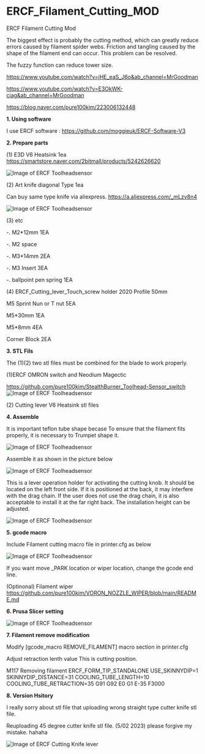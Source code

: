 # ERCF_Filament_Cutting_MOD

ERCF Filament Cutting Mod

The biggest effect is probably the cutting method, which can greatly reduce errors caused by filament spider webs. Friction and tangling caused by the shape of the filament end can occur. This problem can be resolved.



The fuzzy function can reduce tower size.



https://www.youtube.com/watch?v=jHE_eaS_J6o&ab_channel=MrGoodman

https://www.youtube.com/watch?v=E3OkWK-ciag&ab_channel=MrGoodman


https://blog.naver.com/pure100kim/223006132448


**1. Using software**

I use ERCF software : https://github.com/moggieuk/ERCF-Software-V3


**2. Prepare parts**

(1) E3D V6 Heatsink  1ea
https://smartstore.naver.com/2bitmall/products/5242626620


![Image of ERCF Toolheadsensor](https://github.com/pure100kim/ERCF_Filament_Cutting_MOD/blob/main/Photos/E3DV6_HEATsink.png)



(2) Art knife  diagonal Type  1ea

Can buy same type knife via aliexpress.
https://a.aliexpress.com/_mLzv8n4


![Image of ERCF Toolheadsensor](https://github.com/pure100kim/ERCF_Filament_Cutting_MOD/blob/main/Photos/ART_Knife.png)



(3) etc

-. M2*12mm 1EA

-. M2 space

-. M3*14mm 2EA

-. M3 Insert 3EA

-. ballpoint pen spring  1EA


(4) ERCF_Cutting_lever_Touch_screw holder
2020 Profile 50mm

M5 Sprint Nun or T nut 5EA

M5*30mm  1EA

M5*8mm 4EA

Corner Block 2EA






**3. STL Fils**


The (1)(2) two stl files must be combined for the blade to work properly.


(1)ERCF OMRON switch and Neodium Magectic

https://github.com/pure100kim/StealthBurner_Toolhead-Sensor_switch
![Image of ERCF Toolheadsensor](https://github.com/pure100kim/StealthBurner_Toolhead-Sensor_switch/blob/main/Picture/stealthburner_assembly.jpg)



(2) Cutting lever V6 Heatsink stl files






**4. Assemble**

It is important teflon tube shape becase To ensure that the filament fits properly, it is necessary to Trumpet shape it.

![Image of ERCF Toolheadsensor](https://github.com/pure100kim/ERCF_Filament_Cutting_MOD/blob/main/Photos/ERCF_teflon_tube_shape.jpg)


Assemble it as shown in the picture below



![Image of ERCF Toolheadsensor](https://github.com/pure100kim/ERCF_Filament_Cutting_MOD/blob/main/Photos/ERCF_Cutting_lever_assemble.jpg)



This is a lever operation holder for activating the cutting knob. It should be located on the left front side. If it is positioned at the back, it may interfere with the drag chain. If the user does not use the drag chain, it is also acceptable to install it at the far right back. The installation height can be adjusted.



![Image of ERCF Toolheadsensor](https://github.com/pure100kim/ERCF_Filament_Cutting_MOD/blob/main/Photos/ERCF_Cutting_lever_Touch_screw%20holder.jpg)






**5. gcode macro**

Include Filament cutting macro file in printer.cfg  as below

![Image of ERCF Toolheadsensor](https://github.com/pure100kim/ERCF_Filament_Cutting_MOD/blob/main/Photos/ERCF_Filament_cutting_macro_.png)


If you want move _PARK location or wiper location, change the gcode end line.


(Optinonal) Filament wiper 
https://github.com/pure100kim/VORON_NOZZLE_WIPER/blob/main/README.md





**6. Prusa Slicer setting**

![Image of ERCF Toolheadsensor](https://github.com/pure100kim/ERCF_Filament_Cutting_MOD/blob/main/Photos/ERCF_Prusa_slicer_command.png)




**7. Filament remove modification**

Modify [gcode_macro REMOVE_FILAMENT] macro section in printer.cfg

Adjust retraction lenth value This is cutting position. 

M117 Removing filament
ERCF_FORM_TIP_STANDALONE USE_SKINNYDIP=1 SKINNYDIP_DISTANCE=31 COOLING_TUBE_LENGTH=10 COOLING_TUBE_RETRACTION=35
G91
G92 E0
G1 E-35 F3000






**8. Version Hsitory**

I really sorry about stl file that uploading wrong straight type cutter knife stl file. 


Reuploading 45 degree cutter knife stl file. (5/02 2023)
please forgive my mistake. hahaha

![Image of ERCF Cutting Knife lever](https://github.com/pure100kim/ERCF_Filament_Cutting_MOD/blob/main/Photos/Cutting%20Knife%2045.png)





